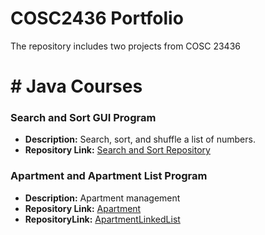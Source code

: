 # COSC2436 Portfolio
The repository includes two projects from COSC 23436 
# # Java Courses
### Search and Sort GUI Program
- **Description:** Search, sort, and shuffle a list of numbers.
- **Repository Link:** [Search and Sort Repository](https://github.com/Jhoanna-C/COSC2436Portfolio/blob/Project1_SearchSorttGUI/Main.java)
  
### Apartment and Apartment List Program
- **Description:** Apartment management
- **Repository Link:** [Apartment](https://github.com/Jhoanna-C/COSC2436Portfolio/blob/Project2/Apartment.java)
- **RepositoryLink:** [ApartmentLinkedList](https://github.com/Jhoanna-C/COSC2436Portfolio/blob/Project2/ApartmentsLinkedList.java)

